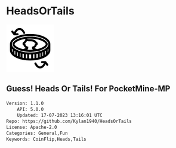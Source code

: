 # HeadsOrTails
<img src="https://raw.githubusercontent.com/Kylan1940/HeadsOrTails/c799f756b8012210dc677e77fcc9935303574119/icon.png" width="128" height="128" />

## Guess! Heads Or Tails! For PocketMine-MP
```properties
Version: 1.1.0
    API: 5.0.0
    Updated: 17-07-2023 13:16:01 UTC
Repo: https://github.com/Kylan1940/HeadsOrTails
License: Apache-2.0
Categories: General,Fun
Keywords: CoinFlip,Heads,Tails
```